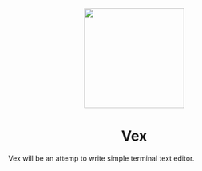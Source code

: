 <div align="center" width="100%">
    <img src="https://github.com/DebuggerAndrzej/vex/assets/118397780/25d60a0d-91cb-4016-8a7f-f1331727e018" width="200">
</div>
<h1 align="center">Vex</h1>

Vex will be an attemp to write simple terminal text editor.

